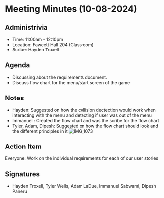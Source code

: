 # Meeting Minutes (10-08-2024)

## Administrivia
* Time: 11:00am - 12:10pm
* Location: Fawcett Hall 204 (Classroom)
* Scribe: Hayden Troxell

## Agenda
* Discussing about the requirements document.
* Discuss flow chart for the menu/start screen of the game

## Notes
* Hayden: Suggested on how the collision dectection would work when interacting with the menu and detecting if user was out of the menu
* Immanuel : Created the flow chart and was the scribe for the flow chart
* Tyler, Adam, Dipesh: Suggested on how the flow chart should look and the different principles in it
![IMG_1073](https://github.com/user-attachments/assets/504e71da-2902-46bd-8707-c3f5bca3b316)

## Action Item
Everyone: Work on the individual requirements for each of our user stories


## Signatures
* Hayden Troxell, Tyler Wells, Adam LaDue, Immanuel Sabwami, Dipesh Paneru

